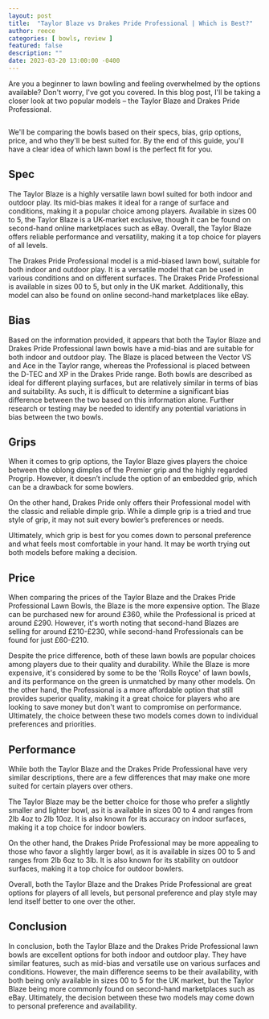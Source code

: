 ```yaml
---
layout: post
title:  "Taylor Blaze vs Drakes Pride Professional | Which is Best?"
author: reece
categories: [ bowls, review ]
featured: false
description: ""
date: 2023-03-20 13:00:00 -0400
---
```

    

<!-- wp:paragraph -->
<p xmlns="http://www.w3.org/1999/xhtml">Are you a beginner to lawn bowling and feeling overwhelmed by the options available? Don't worry, I've got you covered. In this blog post, I'll be taking a closer look at two popular models – the Taylor Blaze and Drakes Pride Professional. </p>
<!-- /wp:paragraph -->

<!-- wp:image {"id":2033,"sizeSlug":"large","linkDestination":"none"} -->
<figure class="wp-block-image size-large"><img src="/img/posts/taylor-blaze-vs-drakes-pride-professional-1024x576.jpg" alt="" class="wp-image-2033"/></figure>
<!-- /wp:image -->

<!-- wp:paragraph -->
<p>We'll be comparing the bowls based on their specs, bias, grip options, price, and who they'll be best suited for. By the end of this guide, you'll have a clear idea of which lawn bowl is the perfect fit for you.</p>
<!-- /wp:paragraph -->

<!-- wp:heading -->
<h2>Spec</h2>
<!-- /wp:heading -->

<!-- wp:paragraph -->
<p>The Taylor Blaze is a highly versatile lawn bowl suited for both indoor and outdoor play. Its mid-bias makes it ideal for a range of surface and conditions, making it a popular choice among players. Available in sizes 00 to 5, the Taylor Blaze is a UK-market exclusive, though it can be found on second-hand online marketplaces such as eBay. Overall, the Taylor Blaze offers reliable performance and versatility, making it a top choice for players of all levels.</p>
<!-- /wp:paragraph -->

<!-- wp:paragraph -->
<p>The Drakes Pride Professional model is a mid-biased lawn bowl, suitable for both indoor and outdoor play. It is a versatile model that can be used in various conditions and on different surfaces. The Drakes Pride Professional is available in sizes 00 to 5, but only in the UK market. Additionally, this model can also be found on online second-hand marketplaces like eBay.</p>
<!-- /wp:paragraph -->

<!-- wp:heading -->
<h2>Bias</h2>
<!-- /wp:heading -->

<!-- wp:paragraph -->
<p>Based on the information provided, it appears that both the Taylor Blaze and Drakes Pride Professional lawn bowls have a mid-bias and are suitable for both indoor and outdoor play. The Blaze is placed between the Vector VS and Ace in the Taylor range, whereas the Professional is placed between the D-TEC and XP in the Drakes Pride range. Both bowls are described as ideal for different playing surfaces, but are relatively similar in terms of bias and suitability. As such, it is difficult to determine a significant bias difference between the two based on this information alone. Further research or testing may be needed to identify any potential variations in bias between the two bowls.</p>
<!-- /wp:paragraph -->

<!-- wp:heading -->
<h2>Grips</h2>
<!-- /wp:heading -->

<!-- wp:paragraph -->
<p>When it comes to grip options, the Taylor Blaze gives players the choice between the oblong dimples of the Premier grip and the highly regarded Progrip. However, it doesn’t include the option of an embedded grip, which can be a drawback for some bowlers.</p>
<!-- /wp:paragraph -->

<!-- wp:paragraph -->
<p>On the other hand, Drakes Pride only offers their Professional model with the classic and reliable dimple grip. While a dimple grip is a tried and true style of grip, it may not suit every bowler’s preferences or needs.</p>
<!-- /wp:paragraph -->

<!-- wp:paragraph -->
<p>Ultimately, which grip is best for you comes down to personal preference and what feels most comfortable in your hand. It may be worth trying out both models before making a decision.</p>
<!-- /wp:paragraph -->

<!-- wp:heading -->
<h2>Price</h2>
<!-- /wp:heading -->

<!-- wp:paragraph -->
<p>When comparing the prices of the Taylor Blaze and the Drakes Pride Professional Lawn Bowls, the Blaze is the more expensive option. The Blaze can be purchased new for around £360, while the Professional is priced at around £290. However, it's worth noting that second-hand Blazes are selling for around £210-£230, while second-hand Professionals can be found for just £60-£210.</p>
<!-- /wp:paragraph -->

<!-- wp:paragraph -->
<p>Despite the price difference, both of these lawn bowls are popular choices among players due to their quality and durability. While the Blaze is more expensive, it's considered by some to be the 'Rolls Royce' of lawn bowls, and its performance on the green is unmatched by many other models. On the other hand, the Professional is a more affordable option that still provides superior quality, making it a great choice for players who are looking to save money but don't want to compromise on performance. Ultimately, the choice between these two models comes down to individual preferences and priorities.</p>
<!-- /wp:paragraph -->

<!-- wp:heading -->
<h2>Performance</h2>
<!-- /wp:heading -->

<!-- wp:paragraph -->
<p>While both the Taylor Blaze and the Drakes Pride Professional have very similar descriptions, there are a few differences that may make one more suited for certain players over others.</p>
<!-- /wp:paragraph -->

<!-- wp:paragraph -->
<p>The Taylor Blaze may be the better choice for those who prefer a slightly smaller and lighter bowl, as it is available in sizes 00 to 4 and ranges from 2lb 4oz to 2lb 10oz. It is also known for its accuracy on indoor surfaces, making it a top choice for indoor bowlers.</p>
<!-- /wp:paragraph -->

<!-- wp:paragraph -->
<p>On the other hand, the Drakes Pride Professional may be more appealing to those who favor a slightly larger bowl, as it is available in sizes 00 to 5 and ranges from 2lb 6oz to 3lb. It is also known for its stability on outdoor surfaces, making it a top choice for outdoor bowlers.</p>
<!-- /wp:paragraph -->

<!-- wp:paragraph -->
<p>Overall, both the Taylor Blaze and the Drakes Pride Professional are great options for players of all levels, but personal preference and play style may lend itself better to one over the other.</p>
<!-- /wp:paragraph -->

<!-- wp:heading -->
<h2>Conclusion</h2>
<!-- /wp:heading -->

<!-- wp:paragraph -->
<p>In conclusion, both the Taylor Blaze and the Drakes Pride Professional lawn bowls are excellent options for both indoor and outdoor play. They have similar features, such as mid-bias and versatile use on various surfaces and conditions. However, the main difference seems to be their availability, with both being only available in sizes 00 to 5 for the UK market, but the Taylor Blaze being more commonly found on second-hand marketplaces such as eBay. Ultimately, the decision between these two models may come down to personal preference and availability.</p>
<!-- /wp:paragraph -->
    